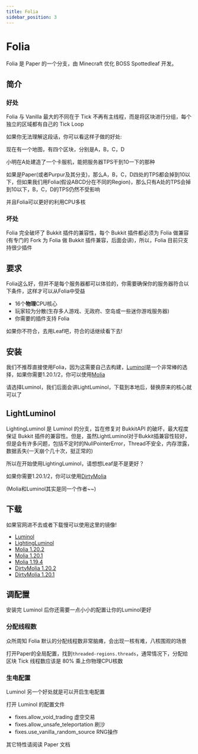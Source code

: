 ```yaml
---
title: Folia
sidebar_position: 3
---
```


# Folia

Folia 是 Paper 的一个分支，由 Minecraft 优化 BOSS Spottedleaf 开发。

## 简介

### 好处

Folia 与 Vanilla 最大的不同在于 Tick 不再有主线程，而是将区块进行分组，每个独立的区域都有自己的 Tick Loop

如果你无法理解这段话，你可以看这样子做的好处:

现在有一个地图，有四个区块，分别是A，B，C，D

小明在A处建造了一个卡服机，能把服务器TPS干到10一下的那种

如果是Paper(或者Purpur及其分支)，那么A，B，C，D四处的TPS都会掉到10以下，但如果我们用Folia(假设ABCD分在不同的Region)，那么只有A处的TPS会掉到10以下，B，C，D的TPS仍然不受影响

并且Folia可以更好的利用CPU多核

### 坏处

Folia 完全破坏了 Bukkit 插件的兼容性，每个 Bukkit 插件都必须为 Folia 做兼容(有专门的 Fork 为 Folia 做 Bukkit 插件兼容，后面会讲)，所以，Folia 目前只支持很少插件

## 要求

Folia这么好，但并不是每个服务器都可以体验的，你需要确保你的服务器符合以下条件，这样才可以从Folia中受益

* 16个**物理**CPU核心
* 玩家较为分散(生存多人游戏、无政府、空岛或一些迷你游戏服务器)
* 你需要的插件支持 Folia

如果你不符合，去用Leaf吧，符合的话继续看下去!

## 安装

我们不推荐直接使用Folia，因为这需要自己去构建，[Luminol](https://luminolmc.com/)是一个非常棒的选择，如果你需要1.20.1/2，你可以使用[Molia](https://github.com/Era4FunMC/Molia)

请选择Luminol，我们后面会讲LightLuminol，下载到本地后，替换原来的核心就可以了

## LightLuminol

LightingLuminol 是 Luminol 的分支，旨在修复对 BukkitAPI 的破坏，最大程度保证 Bukkit 插件的兼容性。但是，虽然LightLuminol对于Bukkit插兼容性较好，但是会有许多问题，包括不定时的NullPointerError，Thread不安全，内存泄露，数据丢失(一天崩个几十次，挺正常的)

所以在开始使用LightingLuminol，请想想Leaf是不是更好？

如果你需要1.20.1/2，你可以使用[DirtyMolia](https://github.com/Era4FunMC/DirtyMolia)

(Molia和Luminol其实是同一个作者~~)

## 下载

如果官网进不去或者下载慢可以使用这里的镜像!

* [Luminol](https://sync.mcsl.com.cn/core/Luminol)
* [LightingLuminol](https://sync.mcsl.com.cn/core/LightingLuminol)
* [Molia 1.20.2](https://vip.123pan.cn/1821558579/Lingyi/core/molia-1.20.2-mcres.cn.jar)
* [Molia 1.20.1](https://vip.123pan.cn/1821558579/Lingyi/aaa/molia/molia-1.20.1-mcres.cn.jar)
* [Molia 1.19.4](https://vip.123pan.cn/1821558579/Lingyi/aaa/molia/Molia-1.19.4-mcres.cn.jar)
* [DirtyMolia 1.20.2](https://vip.123pan.cn/1821558579/Lingyi/core/dirtymolia-1.20.2-mcres.cn.jar)
* [DirtyMolia 1.20.1](https://vip.123pan.cn/1821558579/8448710)

## 调配置

安装完 Luminol 后你还需要一点小小的配置让你的Luminol更好

### 分配线程数

众所周知 Folia 默认的分配线程数非常脑瘫，会出现一核有难，八核围观的场景

打开Paper的全局配置，找到`threaded-regions.threads`，通常情况下，分配给区块 Tick 线程数应该是 80% 乘上你物理CPU核数

### 生电配置

Luminol 另一个好处就是可以开启生电配置

打开 Luminol 的配置文件

* fixes.allow_void_trading 虚空交易
* fixes.allow_unsafe_teleportation 刷沙
* fixes.use_vanilla_random_source RNG操作

其它特性请阅读 Paper 文档
